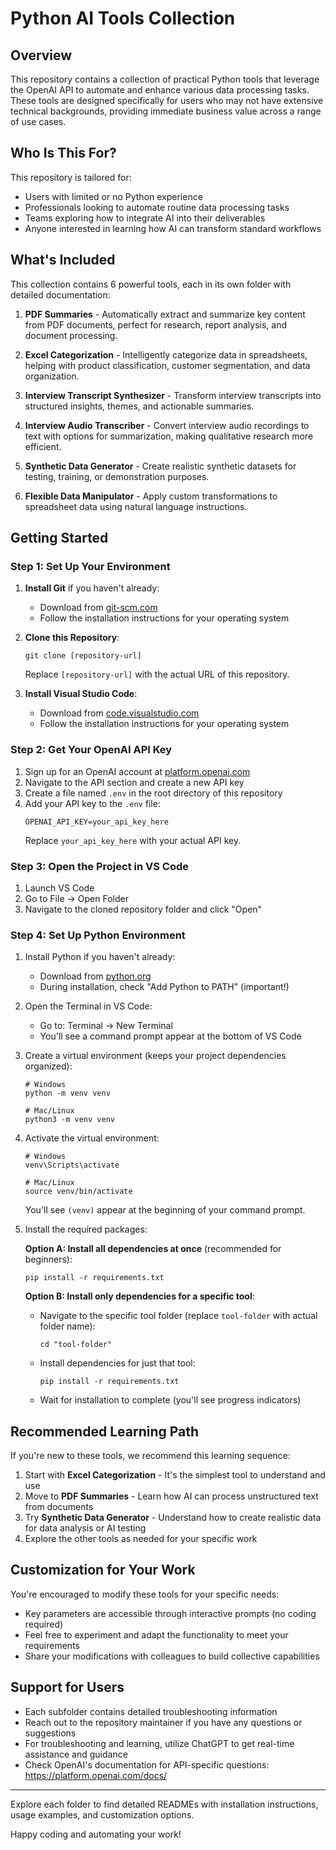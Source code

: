 # Python AI Tools Collection

## Overview

This repository contains a collection of practical Python tools that leverage the OpenAI API to automate and enhance various data processing tasks. These tools are designed specifically for users who may not have extensive technical backgrounds, providing immediate business value across a range of use cases.

## Who Is This For?

This repository is tailored for:
- Users with limited or no Python experience
- Professionals looking to automate routine data processing tasks
- Teams exploring how to integrate AI into their deliverables
- Anyone interested in learning how AI can transform standard workflows

## What's Included

This collection contains 6 powerful tools, each in its own folder with detailed documentation:

1. **PDF Summaries** - Automatically extract and summarize key content from PDF documents, perfect for research, report analysis, and document processing.

2. **Excel Categorization** - Intelligently categorize data in spreadsheets, helping with product classification, customer segmentation, and data organization.

3. **Interview Transcript Synthesizer** - Transform interview transcripts into structured insights, themes, and actionable summaries.

4. **Interview Audio Transcriber** - Convert interview audio recordings to text with options for summarization, making qualitative research more efficient.

5. **Synthetic Data Generator** - Create realistic synthetic datasets for testing, training, or demonstration purposes.

6. **Flexible Data Manipulator** - Apply custom transformations to spreadsheet data using natural language instructions.

## Getting Started

### Step 1: Set Up Your Environment
1. **Install Git** if you haven't already:
   - Download from [git-scm.com](https://git-scm.com/downloads)
   - Follow the installation instructions for your operating system

2. **Clone this Repository**:
   ```
   git clone [repository-url]
   ```
   Replace `[repository-url]` with the actual URL of this repository.

3. **Install Visual Studio Code**:
   - Download from [code.visualstudio.com](https://code.visualstudio.com/)
   - Follow the installation instructions for your operating system

### Step 2: Get Your OpenAI API Key
1. Sign up for an OpenAI account at [platform.openai.com](https://platform.openai.com/)
2. Navigate to the API section and create a new API key
3. Create a file named `.env` in the root directory of this repository
4. Add your API key to the `.env` file:
   ```
   OPENAI_API_KEY=your_api_key_here
   ```
   Replace `your_api_key_here` with your actual API key.

### Step 3: Open the Project in VS Code
1. Launch VS Code
2. Go to File → Open Folder
3. Navigate to the cloned repository folder and click "Open"

### Step 4: Set Up Python Environment
1. Install Python if you haven't already:
   - Download from [python.org](https://www.python.org/downloads/)
   - During installation, check "Add Python to PATH" (important!)

2. Open the Terminal in VS Code:
   - Go to: Terminal → New Terminal
   - You'll see a command prompt appear at the bottom of VS Code

3. Create a virtual environment (keeps your project dependencies organized):
   ```
   # Windows
   python -m venv venv

   # Mac/Linux
   python3 -m venv venv
   ```

4. Activate the virtual environment:
   ```
   # Windows
   venv\Scripts\activate

   # Mac/Linux
   source venv/bin/activate
   ```
   You'll see `(venv)` appear at the beginning of your command prompt.

5. Install the required packages:
   
   **Option A: Install all dependencies at once** (recommended for beginners):
   ```
   pip install -r requirements.txt
   ```
   
   **Option B: Install only dependencies for a specific tool**:
   - Navigate to the specific tool folder (replace `tool-folder` with actual folder name):
     ```
     cd "tool-folder"
     ```
   - Install dependencies for just that tool:
     ```
     pip install -r requirements.txt
     ```
   - Wait for installation to complete (you'll see progress indicators)

## Recommended Learning Path

If you're new to these tools, we recommend this learning sequence:

1. Start with **Excel Categorization** - It's the simplest tool to understand and use
2. Move to **PDF Summaries** - Learn how AI can process unstructured text from documents
3. Try **Synthetic Data Generator** - Understand how to create realistic data for data analysis or AI testing
4. Explore the other tools as needed for your specific work

## Customization for Your Work

You're encouraged to modify these tools for your specific needs:
- Key parameters are accessible through interactive prompts (no coding required)
- Feel free to experiment and adapt the functionality to meet your requirements
- Share your modifications with colleagues to build collective capabilities

## Support for Users

- Each subfolder contains detailed troubleshooting information
- Reach out to the repository maintainer if you have any questions or suggestions
- For troubleshooting and learning, utilize ChatGPT to get real-time assistance and guidance
- Check OpenAI's documentation for API-specific questions: https://platform.openai.com/docs/

---

Explore each folder to find detailed READMEs with installation instructions, usage examples, and customization options.

Happy coding and automating your work!
